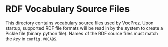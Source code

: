 # RDF Vocabulary Source Files

This directory contains vocabulary source files used by VocPrez. Upon startup, supported RDF file formats will be read in by the system to create a Pickle file (binary python file). Names of the RDF source files must match the *key* in `config.VOCABS`.